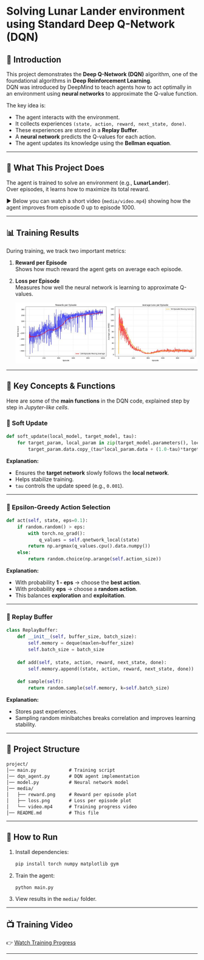 
# Solving Lunar Lander environment using Standard Deep Q-Network (DQN)

## 📌 Introduction
This project demonstrates the **Deep Q-Network (DQN)** algorithm, one of the foundational algorithms in **Deep Reinforcement Learning**.  
DQN was introduced by DeepMind to teach agents how to act optimally in an environment using **neural networks** to approximate the Q-value function.

The key idea is:
- The agent interacts with the environment.
- It collects experiences `(state, action, reward, next_state, done)`.
- These experiences are stored in a **Replay Buffer**.
- A **neural network** predicts the Q-values for each action.
- The agent updates its knowledge using the **Bellman equation**.

---

## 🎯 What This Project Does
The agent is trained to solve an environment (e.g., **LunarLander**).  
Over episodes, it learns how to maximize its total reward.  

▶️ Below you can watch a short video (`media/video.mp4`) showing how the agent improves from episode 0 up to episode 1000.

---

## 📊 Training Results

During training, we track two important metrics:

1. **Reward per Episode**  
   Shows how much reward the agent gets on average each episode.


2. **Loss per Episode**  
   Measures how well the neural network is learning to approximate Q-values.

   ![Loss per Episode](media/lossAndReward.jpg)

---

## 🧠 Key Concepts & Functions

Here are some of the **main functions** in the DQN code, explained step by step in *Jupyter-like cells*.

### 🔹 Soft Update
```python
def soft_update(local_model, target_model, tau):
    for target_param, local_param in zip(target_model.parameters(), local_model.parameters()):
        target_param.data.copy_(tau*local_param.data + (1.0-tau)*target_param.data)
```
**Explanation:**  
- Ensures the **target network** slowly follows the **local network**.  
- Helps stabilize training.  
- `tau` controls the update speed (e.g., `0.001`).

---

### 🔹 Epsilon-Greedy Action Selection
```python
def act(self, state, eps=0.1):
    if random.random() > eps:
        with torch.no_grad():
            q_values = self.qnetwork_local(state)
        return np.argmax(q_values.cpu().data.numpy())
    else:
        return random.choice(np.arange(self.action_size))
```
**Explanation:**  
- With probability **1 - eps** → choose the **best action**.  
- With probability **eps** → choose a **random action**.  
- This balances **exploration** and **exploitation**.

---

### 🔹 Replay Buffer
```python
class ReplayBuffer:
    def __init__(self, buffer_size, batch_size):
        self.memory = deque(maxlen=buffer_size)
        self.batch_size = batch_size

    def add(self, state, action, reward, next_state, done):
        self.memory.append((state, action, reward, next_state, done))

    def sample(self):
        return random.sample(self.memory, k=self.batch_size)
```
**Explanation:**  
- Stores past experiences.  
- Sampling random minibatches breaks correlation and improves learning stability.

---

## 📂 Project Structure
```
project/
│── main.py            # Training script
│── dqn_agent.py       # DQN agent implementation
│── model.py           # Neural network model
│── media/
│   ├── reward.png     # Reward per episode plot
│   ├── loss.png       # Loss per episode plot
│   └── video.mp4      # Training progress video
│── README.md          # This file
```

---

## 🚀 How to Run
1. Install dependencies:
   ```bash
   pip install torch numpy matplotlib gym
   ```
2. Train the agent:
   ```bash
   python main.py
   ```
3. View results in the `media/` folder.

---

## 📺 Training Video
👉 [Watch Training Progress](media/video.mp4)

---
